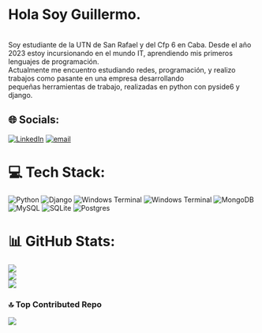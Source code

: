 <h1>Hola Soy Guillermo.</h1>
<p>
<br>
Soy estudiante de la UTN de San Rafael y del Cfp 6 en Caba. Desde el año 2023 estoy incursionando en el mundo IT, aprendiendo mis primeros lenguajes de programación.
<br>
Actualmente me encuentro estudiando redes, programación, y realizo trabajos como pasante en una empresa desarrollando  
<br>
pequeñas herramientas de trabajo, realizadas en python con pyside6 y django. 
</p>


## 🌐 Socials:
[![LinkedIn](https://img.shields.io/badge/LinkedIn-%230077B5.svg?logo=linkedin&logoColor=white)](https://linkedin.com/in/www.linkedin.com/in/gkotiuk) [![email](https://img.shields.io/badge/Email-D14836?logo=gmail&logoColor=white)](mailto:kondra.guille@gmail.com) 

# 💻 Tech Stack:
![Python](https://img.shields.io/badge/python-3670A0?style=for-the-badge&logo=python&logoColor=ffdd54) ![Django](https://img.shields.io/badge/django-%23092E20.svg?style=for-the-badge&logo=django&logoColor=white) ![Windows Terminal](https://img.shields.io/badge/Windows%20Terminal-%234D4D4D.svg?style=for-the-badge&logo=windows-terminal&logoColor=white) ![Windows Terminal](https://img.shields.io/badge/Windows%20Terminal-%234D4D4D.svg?style=for-the-badge&logo=windows-terminal&logoColor=white) ![MongoDB](https://img.shields.io/badge/MongoDB-%234ea94b.svg?style=for-the-badge&logo=mongodb&logoColor=white) ![MySQL](https://img.shields.io/badge/mysql-4479A1.svg?style=for-the-badge&logo=mysql&logoColor=white) ![SQLite](https://img.shields.io/badge/sqlite-%2307405e.svg?style=for-the-badge&logo=sqlite&logoColor=white) ![Postgres](https://img.shields.io/badge/postgres-%23316192.svg?style=for-the-badge&logo=postgresql&logoColor=white)
# 📊 GitHub Stats:
![](https://github-readme-stats.vercel.app/api?username=GKondratiuk&theme=shadow_blue&hide_border=false&include_all_commits=false&count_private=false)<br/>
![](https://nirzak-streak-stats.vercel.app/?user=GKondratiuk&theme=shadow_blue&hide_border=false)<br/>
![](https://github-readme-stats.vercel.app/api/top-langs/?username=GKondratiuk&theme=shadow_blue&hide_border=false&include_all_commits=false&count_private=false&layout=compact)

### 🔝 Top Contributed Repo
![](https://github-contributor-stats.vercel.app/api?username=GKondratiuk&limit=5&theme=transparent&combine_all_yearly_contributions=true)

<!-- Proudly created with GPRM ( https://gprm.itsvg.in ) -->
